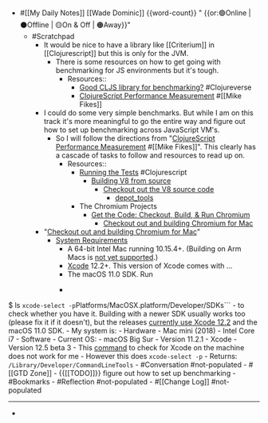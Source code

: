 - #[[My Daily Notes]] [[Wade Dominic]] {{word-count}} " {{or:🟢Online | ⚫️Offline | 🟡On & Off | 🟠Away}}"
    - #Scratchpad
        - It would be nice to have a library like [[Criterium]] in [[Clojurescript]] but this is only for the JVM.
            - There is some resources on how to get going with benchmarking for JS environments but it's tough.
                - Resources:: 
                    - [Good CLJS library for benchmarking?](https://clojureverse.org/t/good-cljs-library-for-benchmarking/1242) #Clojureverse
                    - [ClojureScript Performance Measurement](https://blog.fikesfarm.com/posts/2017-11-18-clojurescript-performance-measurement.html) #[[Mike Fikes]]
        - I could do some very simple benchmarks. But while I am on this track it's more meaningful to go the entire way and figure out how to set up benchmarking across JavaScript VM's.
            - So I will follow the directions from "[ClojureScript Performance Measurement](https://blog.fikesfarm.com/posts/2017-11-18-clojurescript-performance-measurement.html) #[[Mike Fikes]]". This clearly has a cascade of tasks to follow and resources to read up on.
                - Resources::
                    - [Running the Tests](https://clojurescript.org/community/running-tests) #Clojurescript
                        - [Building V8 from source](https://v8.dev/docs/build)
                            - [Checkout out the V8 source code](https://v8.dev/docs/source-code)
                                - [depot_tools](https://commondatastorage.googleapis.com/chrome-infra-docs/flat/depot_tools/docs/html/depot_tools_tutorial.html#_setting_up)
                    - The Chromium Projects
                        - [Get the Code: Checkout, Build, & Run Chromium](https://www.chromium.org/developers/how-tos/get-the-code)
                            - [Checkout out and building Chromium for Mac](https://chromium.googlesource.com/chromium/src/+/master/docs/mac_build_instructions.md)
        - "[Checkout out and building Chromium for Mac](https://chromium.googlesource.com/chromium/src/+/master/docs/mac_build_instructions.md)"
            - [System Requirements](https://chromium.googlesource.com/chromium/src/+/master/docs/mac_build_instructions.md#system-requirements)
                - A 64-bit Intel Mac running 10.15.4+. (Building on Arm Macs is [not yet supported](https://chromium.googlesource.com/chromium/src.git/+/master/docs/mac_arm64.md).)
                - [Xcode](https://developer.apple.com/xcode/) 12.2+. This version of Xcode comes with ...
                - The macOS 11.0 SDK. Run
                - ```shell
$ ls `xcode-select -p`Platforms/MacOSX.platform/Developer/SDKs```
                - to check whether you have it. Building with a newer SDK usually works too (please fix it if it doesn't), but the releases [currently use Xcode 12.2](https://source.chromium.org/search?q=MAC_BINARIES_LABEL&ss=chromium) and the macOS 11.0 SDK.
            - My system is:
                - Hardware
                    - Mac mini (2018)
                    - Intel Core i7
                - Software
                    - Current OS:
                        - macOS Big Sur
                        - Version 11.2.1
                    - Xcode
                        - Version 12.5 beta 3
            - This [command](((oJthUjErb))) to check for Xcode on the machine does not work for me 
                - However this does `xcode-select -p`
                    - Returns: `/Library/Developer/CommandLineTools`
    - #Conversation #not-populated
    - #[[GTD Zone]]
        - {{[[TODO]]}} figure out how to set up benchmarking
    - #Bookmarks
    - #Reflection #not-populated
    - #[[Change Log]] #not-populated
- ---
- 
